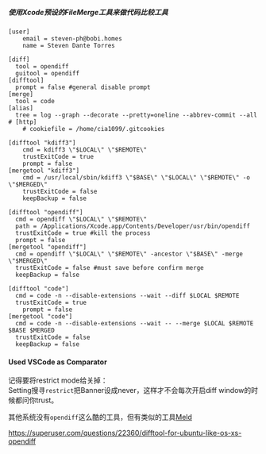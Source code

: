 ##### 使用Xcode预设的FileMerge工具来做代码比较工具
```shell
[user]
	email = steven-ph@bobi.homes
	name = Steven Dante Torres

[diff]
  tool = opendiff
  guitool = opendiff
[difftool]
  prompt = false #general disable prompt
[merge]
  tool = code
[alias]
  tree = log --graph --decorate --pretty=oneline --abbrev-commit --all
# [http]
	# cookiefile = /home/cia1099/.gitcookies

[difftool "kdiff3"]
	cmd = kdiff3 \"$LOCAL\" \"$REMOTE\"
	trustExitCode = true
	prompt = false
[mergetool "kdiff3"]
	cmd = /usr/local/sbin/kdiff3 \"$BASE\" \"$LOCAL\" \"$REMOTE\" -o \"$MERGED\"
	trustExitCode = false
	keepBackup = false

[difftool "opendiff"]
  cmd = opendiff \"$LOCAL\" \"$REMOTE\"
  path = /Applications/Xcode.app/Contents/Developer/usr/bin/opendiff
  trustExitCode = true #kill the process
  prompt = false
[mergetool "opendiff"]
  cmd = opendiff \"$LOCAL\" \"$REMOTE\" -ancestor \"$BASE\" -merge \"$MERGED\"
  trustExitCode = false #must save before confirm merge
  keepBackup = false

[difftool "code"]
  cmd = code -n --disable-extensions --wait --diff $LOCAL $REMOTE
  trustExitCode = true
	prompt = false
[mergetool "code"]
  cmd = code -n --disable-extensions --wait -- --merge $LOCAL $REMOTE $BASE $MERGED
  trustExitCode = false
  keepBackup = false
```
#### Used VSCode as Comparator
记得要将restrict mode给关掉：\
Setting搜寻`restrict`把Banner设成never，这样才不会每次开启diff window的时候都问你trust。

其他系统没有`opendiff`这么酷的工具，但有类似的工具[Meld](http://meldmerge.org)

https://superuser.com/questions/22360/difftool-for-ubuntu-like-os-xs-opendiff
